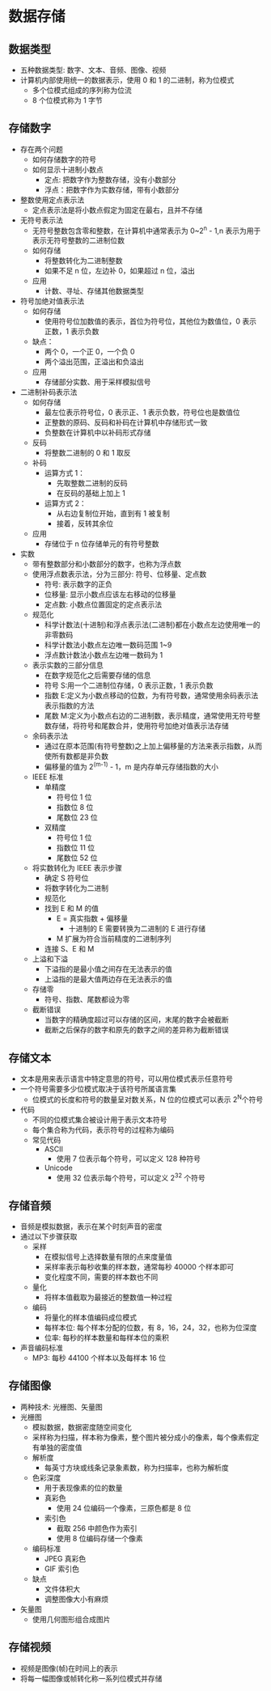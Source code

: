 # 数据存储

## 数据类型

- 五种数据类型: 数字、文本、音频、图像、视频
- 计算机内部使用统一的数据表示，使用 0 和 1 的二进制，称为位模式
  - 多个位模式组成的序列称为位流
  - 8 个位模式称为 1 字节

## 存储数字

- 存在两个问题
  - 如何存储数字的符号
  - 如何显示十进制小数点
    - 定点: 把数字作为整数存储，没有小数部分
    - 浮点：把数字作为实数存储，带有小数部分
- 整数使用定点表示法
  - 定点表示法是将小数点假定为固定在最右，且并不存储
- 无符号表示法
  - 无符号整数包含零和整数，在计算机中通常表示为 0~2<sup>n</sup> - 1,n 表示为用于表示无符号整数的二进制位数
  - 如何存储
    - 将整数转化为二进制整数
    - 如果不足 n 位，左边补 0，如果超过 n 位，溢出
  - 应用
    - 计数、寻址、存储其他数据类型
- 符号加绝对值表示法
  - 如何存储
    - 使用符号位加数值的表示，首位为符号位，其他位为数值位，0 表示正数，1 表示负数
  - 缺点：
    - 两个 0，一个正 0，一个负 0
    - 两个溢出范围，正溢出和负溢出
  - 应用
    - 存储部分实数、用于采样模拟信号
- 二进制补码表示法
  - 如何存储
    - 最左位表示符号位，0 表示正、1 表示负数，符号位也是数值位
    - 正整数的原码、反码和补码在计算机中存储形式一致
    - 负整数在计算机中以补码形式存储
  - 反码
    - 将整数二进制的 0 和 1 取反
  - 补码
    - 运算方式 1：
      - 先取整数二进制的反码
      - 在反码的基础上加上 1
    - 运算方式 2：
      - 从右边复制位开始，直到有 1 被复制
      - 接着，反转其余位
  - 应用
    - 存储位于 n 位存储单元的有符号整数
- 实数
  - 带有整数部分和小数部分的数字，也称为浮点数
  - 使用浮点数表示法，分为三部分: 符号、位移量、定点数
    - 符号: 表示数字的正负
    - 位移量: 显示小数点应该左右移动的位移量
    - 定点数: 小数点位置固定的定点表示法
  - 规范化
    - 科学计数法(十进制)和浮点表示法(二进制)都在小数点左边使用唯一的非零数码
    - 科学计数法小数点左边唯一数码范围 1~9
    - 浮点数计数法小数点左边唯一数码为 1
  - 表示实数的三部分信息
    - 在数字规范化之后需要存储的信息
    - 符号 S:用一个二进制位存储，0 表示正数，1 表示负数
    - 指数 E:定义为小数点移动的位数，为有符号数，通常使用余码表示法表示指数的方法
    - 尾数 M:定义为小数点右边的二进制数，表示精度，通常使用无符号整数存储，将符号和尾数合并，使用符号加绝对值表示法存储
  - 余码表示法
    - 通过在原本范围(有符号整数)之上加上偏移量的方法来表示指数，从而使所有数都是非负数
    - 偏移量的值为 2<sup>(m-1)</sup> - 1，m 是内存单元存储指数的大小
  - IEEE 标准
    - 单精度
      - 符号位 1 位
      - 指数位 8 位
      - 尾数位 23 位
    - 双精度
      - 符号位 1 位
      - 指数位 11 位
      - 尾数位 52 位
  - 将实数转化为 IEEE 表示步骤
    - 确定 S 符号位
    - 将数字转化为二进制
    - 规范化
    - 找到 E 和 M 的值
      - E = 真实指数 + 偏移量
        - 十进制的 E 需要转换为二进制的 E 进行存储
      - M 扩展为符合当前精度的二进制序列
    - 连接 S、E 和 M
  - 上溢和下溢
    - 下溢指的是最小值之间存在无法表示的值
    - 上溢指的是最大值两边存在无法表示的值
  - 存储零
    - 符号、指数、尾数都设为零
  - 截断错误
    - 当数字的精确度超过可以存储的区间，末尾的数字会被截断
    - 截断之后保存的数字和原先的数字之间的差异称为截断错误

## 存储文本

- 文本是用来表示语言中特定意思的符号，可以用位模式表示任意符号
- 一个符号需要多少位模式取决于该符号所属语言集
  - 位模式的长度和符号的数量呈对数关系，N 位的位模式可以表示 2<sup>N</sup>个符号
- 代码
  - 不同的位模式集合被设计用于表示文本符号
  - 每个集合称为代码，表示符号的过程称为编码
  - 常见代码
    - ASCII
      - 使用 7 位表示每个符号，可以定义 128 种符号
    - Unicode
      - 使用 32 位表示每个符号，可以定义 2<sup>32</sup> 个符号

## 存储音频

- 音频是模拟数据，表示在某个时刻声音的密度
- 通过以下步骤获取
  - 采样
    - 在模拟信号上选择数量有限的点来度量值
    - 采样率表示每秒收集的样本数，通常每秒 40000 个样本即可
    - 变化程度不同，需要的样本数也不同
  - 量化
    - 将样本值截取为最接近的整数值一种过程
  - 编码
    - 将量化的样本值编码成位模式
    - 每样本位: 每个样本分配的位数，有 8，16，24，32，也称为位深度
    - 位率: 每秒的样本数量和每样本位的乘积
- 声音编码标准
  - MP3: 每秒 44100 个样本以及每样本 16 位

## 存储图像

- 两种技术: 光栅图、矢量图
- 光栅图
  - 模拟数据，数据密度随空间变化
  - 采样称为扫描，样本称为像素，整个图片被分成小的像素，每个像素假定有单独的密度值
  - 解析度
    - 每英寸方块或线条记录象素数，称为扫描率，也称为解析度
  - 色彩深度
    - 用于表现像素的位的数量
    - 真彩色
      - 使用 24 位编码一个像素，三原色都是 8 位
    - 索引色
      - 截取 256 中颜色作为索引
      - 使用 8 位编码存储一个像素
  - 编码标准
    - JPEG 真彩色
    - GIF 索引色
  - 缺点
    - 文件体积大
    - 调整图像大小有麻烦
- 矢量图
  - 使用几何图形组合成图片

## 存储视频

- 视频是图像(帧)在时间上的表示
- 将每一幅图像或帧转化称一系列位模式并存储
